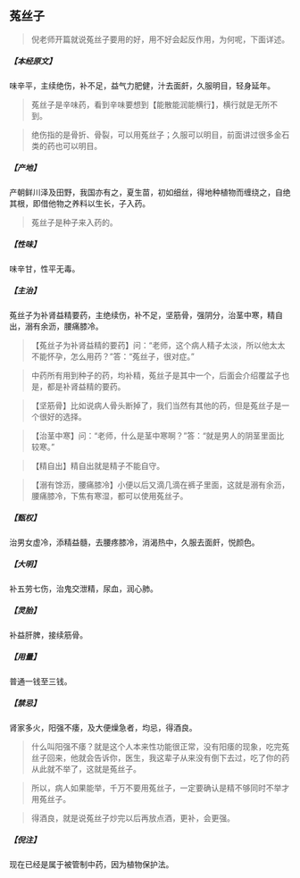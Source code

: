 ## 菟丝子

> 倪老师开篇就说菟丝子要用的好，用不好会起反作用，为何呢，下面详述。

##### 【本经原文】
味辛平，主续绝伤，补不足，益气力肥健，汁去面皯，久服明目，轻身延年。

> 菟丝子是辛味药，看到辛味要想到【能散能润能横行】，横行就是无所不到。

> 绝伤指的是骨折、骨裂，可以用菟丝子；久服可以明目，前面讲过很多金石类的药也可以明目。

##### 【产地】
产朝鲜川泽及田野，我国亦有之，夏生苗，初如细丝，得地种植物而缠绕之，自绝其根，即借他物之养料以生长，子入药。

> 菟丝子是种子来入药的。

##### 【性味】
味辛甘，性平无毒。
##### 【主治】
菟丝子为补肾益精要药，主绝续伤，补不足，坚筋骨，强阴分，治茎中寒，精自出，溺有余沥，腰痛膝冷。

> 【菟丝子为补肾益精的要药】问：“老师，这个病人精子太淡，所以他太太不能怀孕，怎么用药？”答：“菟丝子，很对症。”

> 中药所有用到种子的药，均补精，菟丝子是其中一个，后面会介绍覆盆子也是，都是补肾益精的要药。

> 【坚筋骨】比如说病人骨头断掉了，我们当然有其他的药，但是菟丝子是一个很好的选择。

> 【治茎中寒】问：“老师，什么是茎中寒啊？”答：“就是男人的阴茎里面比较寒。”

> 【精自出】精自出就是精子不能自守。

> 【溺有馀沥，腰痛膝冷】小便以后又滴几滴在裤子里面，这就是溺有余沥，腰痛膝冷，下焦有寒湿，都可以使用菟丝子。

##### 【甄权】
治男女虚冷，添精益髓，去腰疼膝冷，消渴热中，久服去面皯，悦颜色。
##### 【大明】
补五劳七伤，治鬼交泄精，尿血，润心肺。
##### 【灵胎】
补益肝脾，接续筋骨。
##### 【用量】
普通一钱至三钱。
##### 【禁忌】
肾家多火，阳强不痿，及大便燥急者，均忌，得酒良。

> 什么叫阳强不痿？就是这个人本来性功能很正常，没有阳痿的现象，吃完菟丝子回来，他就会告诉你，医生，我这辈子从来没有倒下去过，吃了你的药从此就不举了，这就是菟丝子。

> 所以，病人如果能举，千万不要用菟丝子，一定要确认是精不够同时不举才用菟丝子。

> 得酒良，就是说菟丝子炒完以后再放点酒，更补，会更强。

##### 【倪注】
现在已经是属于被管制中药，因为植物保护法。